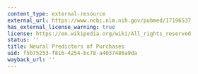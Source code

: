 ```yaml
---
content_type: external-resource
external_url: https://www.ncbi.nlm.nih.gov/pubmed/17196537
has_external_license_warning: true
license: https://en.wikipedia.org/wiki/All_rights_reserved
status: ''
title: Neural Predictors of Purchases
uid: f5b75253-f816-4254-bc78-a4037486a9da
wayback_url: ''
---
```

